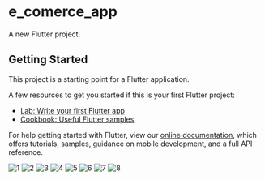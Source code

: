 # e_comerce_app

A new Flutter project.

## Getting Started

This project is a starting point for a Flutter application.

A few resources to get you started if this is your first Flutter project:

- [Lab: Write your first Flutter app](https://flutter.dev/docs/get-started/codelab)
- [Cookbook: Useful Flutter samples](https://flutter.dev/docs/cookbook)

For help getting started with Flutter, view our
[online documentation](https://flutter.dev/docs), which offers tutorials,
samples, guidance on mobile development, and a full API reference.

![1](https://user-images.githubusercontent.com/95576756/178150831-74a90375-8c75-45e3-b864-d8325bf8304e.jpg)
![2](https://user-images.githubusercontent.com/95576756/178150859-f8a51674-a58e-4372-8619-9b0a1ff858b2.jpg)
![3](https://user-images.githubusercontent.com/95576756/178150874-b7833c2b-940b-444c-87b2-964bacbf0265.jpg)
![4](https://user-images.githubusercontent.com/95576756/178150882-b5832181-d15d-4538-9e4f-8f22b317868c.jpg)
![5](https://user-images.githubusercontent.com/95576756/178150887-0342626b-8bb4-4ff8-ad90-28d7e9c757c4.jpg)
![6](https://user-images.githubusercontent.com/95576756/178150890-6b7f1b1b-2e0f-4aba-af17-105445b423de.jpg)
![7](https://user-images.githubusercontent.com/95576756/178150919-f138744d-2f0c-489d-ad8f-419556ae3d08.jpg)
![8](https://user-images.githubusercontent.com/95576756/178150926-d3c6576a-de3f-4e74-99ec-5124e43442b4.jpg)
